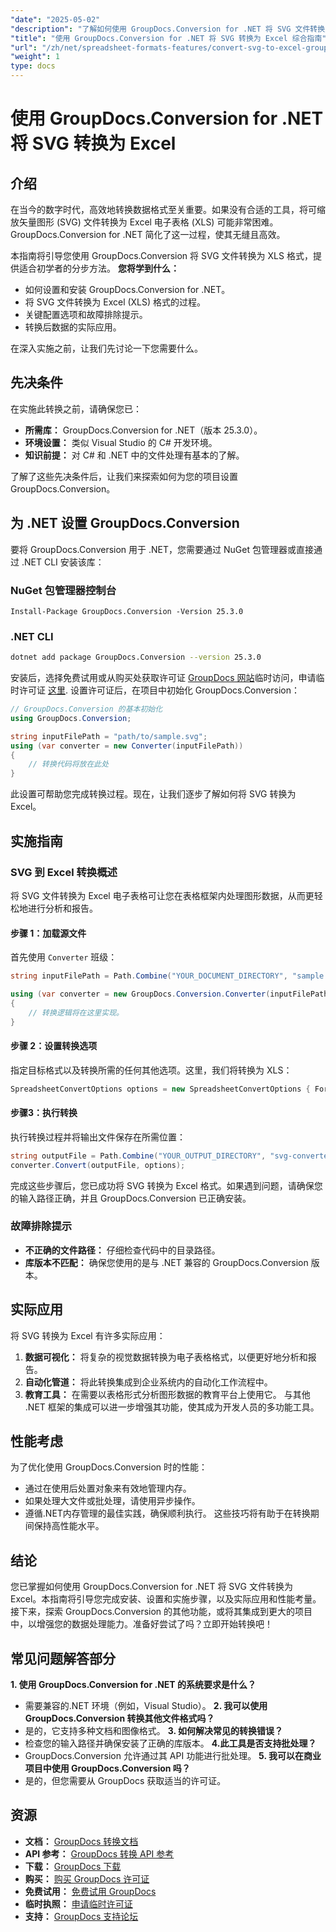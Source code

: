 ```yaml
---
"date": "2025-05-02"
"description": "了解如何使用 GroupDocs.Conversion for .NET 将 SVG 文件转换为 Excel 电子表格。本分步指南涵盖设置、转换过程和实际应用。"
"title": "使用 GroupDocs.Conversion for .NET 将 SVG 转换为 Excel 综合指南"
"url": "/zh/net/spreadsheet-formats-features/convert-svg-to-excel-groupdocs-conversion-net/"
"weight": 1
type: docs
---
```

# 使用 GroupDocs.Conversion for .NET 将 SVG 转换为 Excel
## 介绍
在当今的数字时代，高效地转换数据格式至关重要。如果没有合适的工具，将可缩放矢量图形 (SVG) 文件转换为 Excel 电子表格 (XLS) 可能非常困难。GroupDocs.Conversion for .NET 简化了这一过程，使其无缝且高效。

本指南将引导您使用 GroupDocs.Conversion 将 SVG 文件转换为 XLS 格式，提供适合初学者的分步方法。
**您将学到什么：**
- 如何设置和安装 GroupDocs.Conversion for .NET。
- 将 SVG 文件转换为 Excel (XLS) 格式的过程。
- 关键配置选项和故障排除提示。
- 转换后数据的实际应用。

在深入实施之前，让我们先讨论一下您需要什么。
## 先决条件
在实施此转换之前，请确保您已：
- **所需库：** GroupDocs.Conversion for .NET（版本 25.3.0）。
- **环境设置：** 类似 Visual Studio 的 C# 开发环境。
- **知识前提：** 对 C# 和 .NET 中的文件处理有基本的了解。

了解了这些先决条件后，让我们来探索如何为您的项目设置 GroupDocs.Conversion。
## 为 .NET 设置 GroupDocs.Conversion
要将 GroupDocs.Conversion 用于 .NET，您需要通过 NuGet 包管理器或直接通过 .NET CLI 安装该库：
### NuGet 包管理器控制台
```shell
Install-Package GroupDocs.Conversion -Version 25.3.0
```
### .NET CLI
```bash
dotnet add package GroupDocs.Conversion --version 25.3.0
```
安装后，选择免费试用或从购买处获取许可证 [GroupDocs 网站](https://purchase.groupdocs.com/buy)临时访问，申请临时许可证 [这里](https://purchase。groupdocs.com/temporary-license/).
设置许可证后，在项目中初始化 GroupDocs.Conversion：
```csharp
// GroupDocs.Conversion 的基本初始化
using GroupDocs.Conversion;

string inputFilePath = "path/to/sample.svg";
using (var converter = new Converter(inputFilePath))
{
    // 转换代码将放在此处
}
```
此设置可帮助您完成转换过程。现在，让我们逐步了解如何将 SVG 转换为 Excel。
## 实施指南
### SVG 到 Excel 转换概述
将 SVG 文件转换为 Excel 电子表格可让您在表格框架内处理图形数据，从而更轻松地进行分析和报告。
#### 步骤 1：加载源文件
首先使用 `Converter` 班级：
```csharp
string inputFilePath = Path.Combine("YOUR_DOCUMENT_DIRECTORY", "sample.svg");

using (var converter = new GroupDocs.Conversion.Converter(inputFilePath))
{
    // 转换逻辑将在这里实现。
}
```
#### 步骤 2：设置转换选项
指定目标格式以及转换所需的任何其他选项。这里，我们将转换为 XLS：
```csharp
SpreadsheetConvertOptions options = new SpreadsheetConvertOptions { Format = GroupDocs.Conversion.FileTypes.SpreadsheetFileType.Xls };
```
#### 步骤3：执行转换
执行转换过程并将输出文件保存在所需位置：
```csharp
string outputFile = Path.Combine("YOUR_OUTPUT_DIRECTORY", "svg-converted-to.xls");
converter.Convert(outputFile, options);
```
完成这些步骤后，您已成功将 SVG 转换为 Excel 格式。如果遇到问题，请确保您的输入路径正确，并且 GroupDocs.Conversion 已正确安装。
### 故障排除提示
- **不正确的文件路径：** 仔细检查代码中的目录路径。
- **库版本不匹配：** 确保您使用的是与 .NET 兼容的 GroupDocs.Conversion 版本。
## 实际应用
将 SVG 转换为 Excel 有许多实际应用：
1. **数据可视化：** 将复杂的视觉数据转换为电子表格格式，以便更好地分析和报告。
2. **自动化管道：** 将此转换集成到企业系统内的自动化工作流程中。
3. **教育工具：** 在需要以表格形式分析图形数据的教育平台上使用它。
与其他 .NET 框架的集成可以进一步增强其功能，使其成为开发人员的多功能工具。
## 性能考虑
为了优化使用 GroupDocs.Conversion 时的性能：
- 通过在使用后处置对象来有效地管理内存。
- 如果处理大文件或批处理，请使用异步操作。
- 遵循.NET内存管理的最佳实践，确保顺利执行。
这些技巧将有助于在转换期间保持高性能水平。
## 结论
您已掌握如何使用 GroupDocs.Conversion for .NET 将 SVG 文件转换为 Excel。本指南将引导您完成安装、设置和实施步骤，以及实际应用和性能考量。
接下来，探索 GroupDocs.Conversion 的其他功能，或将其集成到更大的项目中，以增强您的数据处理能力。准备好尝试了吗？立即开始转换吧！
## 常见问题解答部分
**1. 使用 GroupDocs.Conversion for .NET 的系统要求是什么？**
   - 需要兼容的.NET 环境（例如，Visual Studio）。
**2. 我可以使用 GroupDocs.Conversion 转换其他文件格式吗？**
   - 是的，它支持多种文档和图像格式。
**3. 如何解决常见的转换错误？**
   - 检查您的输入路径并确保安装了正确的库版本。
**4.此工具是否支持批处理？**
   - GroupDocs.Conversion 允许通过其 API 功能进行批处理。
**5. 我可以在商业项目中使用 GroupDocs.Conversion 吗？**
   - 是的，但您需要从 GroupDocs 获取适当的许可证。
## 资源
- **文档：** [GroupDocs 转换文档](https://docs.groupdocs.com/conversion/net/)
- **API 参考：** [GroupDocs 转换 API 参考](https://reference.groupdocs.com/conversion/net/)
- **下载：** [GroupDocs 下载](https://releases.groupdocs.com/conversion/net/)
- **购买：** [购买 GroupDocs 许可证](https://purchase.groupdocs.com/buy)
- **免费试用：** [免费试用 GroupDocs](https://releases.groupdocs.com/conversion/net/)
- **临时执照：** [申请临时许可证](https://purchase.groupdocs.com/temporary-license/)
- **支持：** [GroupDocs 支持论坛](https://forum.groupdocs.com/c/conversion/10)